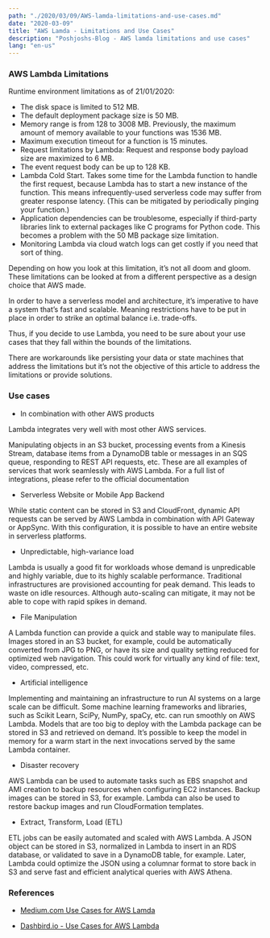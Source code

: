 ```yaml
---
path: "./2020/03/09/AWS-lamda-limitations-and-use-cases.md"
date: "2020-03-09"
title: "AWS Lamda - Limitations and Use Cases"
description: "Poshjoshs-Blog - AWS lamda limitations and use cases"
lang: "en-us"
---
```


### AWS Lambda Limitations ###

Runtime environment limitations as of 21/01/2020:

-    The disk space is limited to 512 MB.
-    The default deployment package size is 50 MB.
-    Memory range is from 128 to 3008 MB. Previously, the maximum amount of memory available to your functions was 1536 MB.
-    Maximum execution timeout for a function is 15 minutes.
-    Request limitations by Lambda: Request and response body payload size are maximized to 6 MB.
-    The event request body can be up to 128 KB.
-    Lambda Cold Start. Takes some time for the Lambda function to handle the first request, because Lambda has to start a new instance of the function. This means infrequently-used serverless code may suffer from greater response latency. (This can be mitigated by periodically pinging your function.)
-    Application dependencies can be troublesome, especially if third-party libraries link to external packages like C programs for Python code. This becomes a problem with the 50 MB package size limitation.
-    Monitoring Lambda via cloud watch logs can get costly if you need that sort of thing.

Depending on how you look at this limitation, it’s not all doom and gloom. These
limitations can be looked at from a different perspective as a design choice that
AWS made.

In order to have a serverless model and architecture, it’s imperative to have a
system that’s fast and scalable. Meaning restrictions have to be put in place
in order to strike an optimal balance i.e. trade-offs.

Thus, if you decide to use Lambda, you need to be sure about your use cases that
they fall within the bounds of the limitations.

There are workarounds like persisting your data or state machines that address the limitations but it’s not the objective of this article to address the limitations or provide solutions.

### Use cases ###

- In combination with other AWS products

Lambda integrates very well with most other AWS services.

Manipulating objects in an S3 bucket, processing events from a Kinesis Stream, database
items from a DynamoDB table or messages in an SQS queue, responding to REST API requests, etc.
These are all examples of services that work seamlessly with AWS Lambda. For a full list
of integrations, please refer to the official documentation

- Serverless Website or Mobile App Backend

While static content can be stored in S3 and CloudFront, dynamic API requests can be served
by AWS Lambda in combination with API Gateway or AppSync. With this configuration, it is
possible to have an entire website in serverless platforms.

- Unpredictable, high-variance load

Lambda is usually a good fit for workloads whose demand is unpredicable and highly variable,
due to its highly scalable performance. Traditional infrastructures are provisioned accounting
for peak demand. This leads to waste on idle resources. Although auto-scaling can mitigate,
it may not be able to cope with rapid spikes in demand.

- File Manipulation

A Lambda function can provide a quick and stable way to manipulate files. Images stored in an
S3 bucket, for example, could be automatically converted from JPG to PNG, or have its size and
quality setting reduced for optimized web navigation. This could work for virtually any kind
of file: text, video, compressed, etc.

- Artificial intelligence

Implementing and maintaining an infrastructure to run AI systems on a large scale can be
difficult. Some machine learning frameworks and libraries, such as Scikit Learn, SciPy,
NumPy, spaCy, etc. can run smoothly on AWS Lambda. Models that are too big to deploy with
the Lambda package can be stored in S3 and retrieved on demand. It’s possible to keep the
model in memory for a warm start in the next invocations served by the same Lambda container.

- Disaster recovery

AWS Lambda can be used to automate tasks such as EBS snapshot and AMI creation to backup
resources when configuring EC2 instances. Backup images can be stored in S3, for example.
Lambda can also be used to restore backup images and run CloudFormation templates.

- Extract, Transform, Load (ETL)

ETL jobs can be easily automated and scaled with AWS Lambda. A JSON object can be stored in
S3, normalized in Lambda to insert in an RDS database, or validated to save in a DynamoDB table,
for example. Later, Lambda could optimize the JSON using a columnar format to store back in S3
and serve fast and efficient analytical queries with AWS Athena.

### References ###

- [Medium.com Use Cases for AWS Lamda](https://medium.com/better-programming/7-out-of-the-box-use-cases-for-aws-lambda-30d7dc5c99f7)

- [Dashbird.io - Use Cases for AWS Lambda](https://dashbird.io/knowledge-base/aws-lambda/use-cases/)
